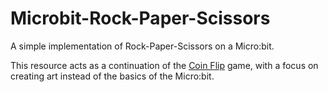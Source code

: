 # Microbit-Rock-Paper-Scissors

A simple implementation of Rock-Paper-Scissors on a Micro:bit.

This resource acts as a continuation of the [Coin Flip](https://github.com/Scyy-dev/Microbit-Coin-Flip) game, with a focus on creating art instead of the basics of the Micro:bit.


